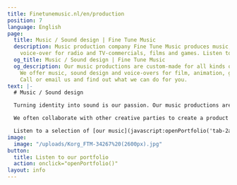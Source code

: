 ```yaml
---
title: Finetunemusic.nl/en/production
position: 7
language: English
page:
  title: Music / Sound design | Fine Tune Music
  description: Music production company Fine Tune Music produces music, sound and
    voice-over for radio and TV-commercials, films and games. Listen to our portfolio.
  og_title: Music / Sound design | Fine Tune Music
  og_description: Our music productions are custom-made for all kinds of projects.
    We offer music, sound design and voice-overs for film, animation, games and commercials.
    Call or email us and find out what we can do for you.
text: |-
  # Music / Sound design

  Turning identity into sound is our passion. Our music productions are custom-made for all kinds of projects. From radio and TV commercials to film music, from interactive sound design for games to theatre plays. We love to surprise our clients by showing them how the image of their company or product can be translated into sound.

  We often collaborate with other creative parties to create a product in which the visual and the auditory elements reinforce each other. Among other parties, we worked with G2KxPIT, Sensu, N=5, Most Original Soundtracks, US., Talents for Brands, Club Guy and Roni, De Noorderlingen, Theater Young Ones and Sword GC.

  Listen to a selection of [our music](javascript:openPortfolio('tab-2a')), and [our audio for video](javascript:openPortfolio('tab-1')).
image:
  image: "/uploads/Korg_FTM-34267%20(2600px).jpg"
button:
  title: Listen to our portfolio
  action: onclick="openPortfolio()"
layout: info
---
```


